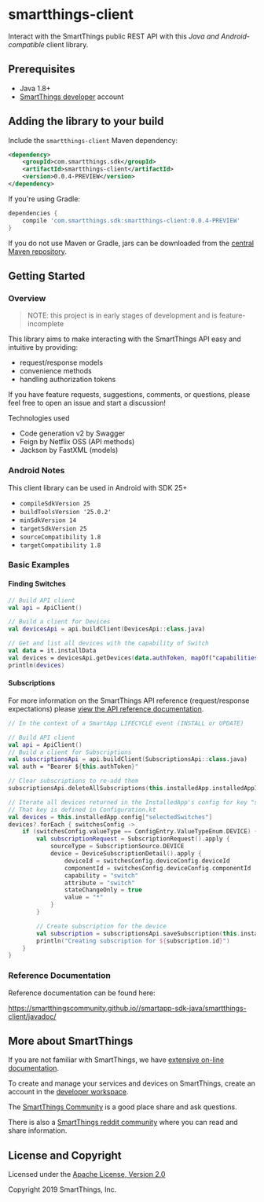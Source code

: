 # smartthings-client

Interact with the SmartThings public REST API with this _Java and Android-compatible_ client library.

## Prerequisites

* Java 1.8+
* [SmartThings developer](https://smartthings.developer.samsung.com/workspace/) account

## Adding the library to your build

Include the `smartthings-client` Maven dependency:

```xml
<dependency>
    <groupId>com.smartthings.sdk</groupId>
    <artifactId>smartthings-client</artifactId>
    <version>0.0.4-PREVIEW</version>
</dependency>
```

If you're using Gradle:

```gradle
dependencies {
    compile 'com.smartthings.sdk:smartthings-client:0.0.4-PREVIEW'
}
```

If you do not use Maven or Gradle, jars can be downloaded from the
[central Maven repository](https://search.maven.org/search?q=g:com.smartthings.sdk%20a:smartthings-client).

## Getting Started

### Overview

> NOTE: this project is in early stages of development and is feature-incomplete

This library aims to make interacting with the SmartThings API easy and intuitive by providing:
* request/response models
* convenience methods
* handling authorization tokens

If you have feature requests, suggestions, comments, or questions, please feel free to open an issue and start a discussion!

Technologies used

* Code generation v2 by Swagger
* Feign by Netflix OSS (API methods)
* Jackson by FastXML (models)

### Android Notes

This client library can be used in Android with SDK 25+

* `compileSdkVersion 25`
* `buildToolsVersion '25.0.2'`
* `minSdkVersion 14`
* `targetSdkVersion 25`
* `sourceCompatibility 1.8`
* `targetCompatibility 1.8`

### Basic Examples

#### Finding Switches

```kotlin
// Build API client
val api = ApiClient()

// Build a client for Devices
val devicesApi = api.buildClient(DevicesApi::class.java)

// Get and list all devices with the capability of Switch
val data = it.installData
val devices = devicesApi.getDevices(data.authToken, mapOf("capabilities" to listOf("switch")))
println(devices)
```

#### Subscriptions

For more information on the SmartThings API reference (request/response expectations) please [view the API reference documentation](https://smartthings.developer.samsung.com/docs/api-ref/st-api.html).

```kotlin
// In the context of a SmartApp LIFECYCLE event (INSTALL or UPDATE)

// Build API client
val api = ApiClient()
// Build a client for Subscriptions
val subscriptionsApi = api.buildClient(SubscriptionsApi::class.java)
val auth = "Bearer ${this.authToken}"

// Clear subscriptions to re-add them
subscriptionsApi.deleteAllSubscriptions(this.installedApp.installedAppId, auth, emptyMap())

// Iterate all devices returned in the InstalledApp's config for key "selectedSwitches"
// That key is defined in Configuration.kt
val devices = this.installedApp.config["selectedSwitches"]
devices?.forEach { switchesConfig ->
    if (switchesConfig.valueType == ConfigEntry.ValueTypeEnum.DEVICE) {
        val subscriptionRequest = SubscriptionRequest().apply {
            sourceType = SubscriptionSource.DEVICE
            device = DeviceSubscriptionDetail().apply {
                deviceId = switchesConfig.deviceConfig.deviceId
                componentId = switchesConfig.deviceConfig.componentId
                capability = "switch"
                attribute = "switch"
                stateChangeOnly = true
                value = "*"
            }
        }

        // Create subscription for the device
        val subscription = subscriptionsApi.saveSubscription(this.installedApp.installedAppId, null, subscriptionRequest)
        println("Creating subscription for ${subscription.id}")
    }
}
```

### Reference Documentation

Reference documentation can be found here:

https://smartthingscommunity.github.io//smartapp-sdk-java/smartthings-client/javadoc/

## More about SmartThings

If you are not familiar with SmartThings, we have
[extensive on-line documentation](https://smartthings.developer.samsung.com/develop/index.html).

To create and manage your services and devices on SmartThings, create an account in the
[developer workspace](https://devworkspace.developer.samsung.com/).

The [SmartThings Community](https://community.smartthings.com/c/developers/) is a good place share and
ask questions.

There is also a [SmartThings reddit community](https://www.reddit.com/r/SmartThings/) where you
can read and share information.

## License and Copyright

Licensed under the [Apache License, Version 2.0](https://www.apache.org/licenses/LICENSE-2.0)

Copyright 2019 SmartThings, Inc.
